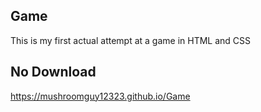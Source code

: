 ## Game
This is my first actual attempt at a game in HTML and CSS
## No Download
https://mushroomguy12323.github.io/Game

